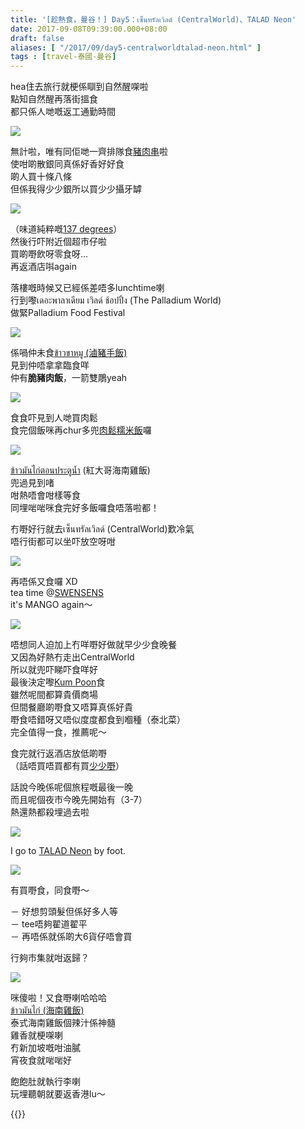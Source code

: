```yaml
---
title: '[趁熱食，曼谷！] Day5：เซ็นทรัลเวิลด์ (CentralWorld)、TALAD Neon'
date: 2017-09-08T09:39:00.000+08:00
draft: false
aliases: [ "/2017/09/day5-centralworldtalad-neon.html" ]
tags : [travel-泰國-曼谷]
---
```


hea住去旅行就梗係瞓到自然醒㗎啦  
點知自然醒再落街搵食  
都只係人哋嘅返工通勤時間  

![](/images/bangkok5a.jpg)

無計啦，唯有同佢哋一齊排隊食[豬肉串](https://hidie.net/bangkok5a/)啦  
使咁啲散銀同真係好香好好食  
啲人買十條八條  
但係我得少少銀所以買少少攝牙罅  

![](/images/bangkok5b.jpg)

（味道純粹嘅[137 degrees](https://hidie.net/bangkok5b/)）  
然後行吓附近個超市仔啦  
買啲嘢飲呀零食呀...  
再返酒店唞again  
  
落樓嘅時候又已經係差唔多lunchtime喇  
行到嚟เดอะพาลาเดียม เวิลด์ ช้อปปิ้ง (The Palladium World)  
做緊Palladium Food Festival  

![](/images/bangkok5c.jpg)

係喎仲未食[ข้าวขาหมู (滷豬手飯)](https://hidie.net/bangkok5c/)  
見到仲唔拿拿臨食咩  
仲有**脆豬肉飯**，一箭雙鵰yeah  

![](/images/bangkok5d.jpg)

食食吓見到人哋買肉鬆  
食完個飯咪再chur多兜[肉鬆糯米飯](https://hidie.net/bangkok5d/)囉  

![](/images/bangkok5e.jpg)

[ข้าวมันไก่ตอนประตูน้ำ](https://hidie.net/bangkok5/e) (紅大哥海南雞飯)  
兜過見到啫  
咁熱唔會咁樣等食  
同埋啱啱咪食完好多飯囉食唔落啦都！  
  
冇嘢好行就去เซ็นทรัลเวิลด์ (CentralWorld)歎冷氣  
唔行街都可以坐吓放空呀咁  

![](/images/bangkok5f.jpg)

再唔係又食囉 XD  
tea time @[SWENSENS](https://hidie.net/bangkok5f/)  
it's MANGO again～  

![](/images/bangkok5g.jpg)

唔想同人迫加上冇咩嘢好做就早少少食晚餐  
又因為好熱冇走出CentralWorld  
所以就兜吓睇吓食咩好  
最後決定嚟[Kum Poon](https://hidie.net/bangkok5g/)食  
雖然呢間都算貴價商場  
但間餐廳啲嘢食又唔算真係好貴  
嘢食唔錯呀又唔似度度都食到嗰種（泰北菜）  
完全值得一食，推薦呢～  
  
食完就行返酒店放低啲嘢  
（話唔買唔買都有買[少少嘢](https://hidie.net/bangkok5h/)）  
  
話說今晚係呢個旅程嘅最後一晚  
而且呢個夜市今晚先開始有（3-7）  
熱還熱都殺埋過去啦  

![](/images/bangkok5i.jpg)

I go to [TALAD Neon](https://hidie.net/bangkok5i/) by foot.  

![](/images/bangkok5i0.jpg)

有買嘢食，同食嘢～  
  
－ 好想剪頭髮但係好多人等  
－ tee唔夠翟道翟平  
－ 再唔係就係啲大6貨仔唔會買  
  
行夠市集就咁返歸？  
  
  

![](/images/bangkok5j.jpg)

咪傻啦！又食嘢喇哈哈哈  
[ข้าวมันไก่ (海南雞飯)](https://hidie.net/bangkok5j/)  
泰式海南雞飯個辣汁係神髓  
雞香就梗㗎喇  
冇新加坡嘅咁油膩  
宵夜食就啱啱好  
  
  
飽飽肚就執行李喇  
玩埋聽朝就要返香港lu～  
  
  

{{<bangkok>}}
